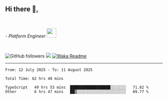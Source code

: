 <h2>Hi there  👋,</h2> </br>

<p><em>- Platform Engineer <img src="https://media.giphy.com/media/WUlplcMpOCEmTGBtBW/giphy.gif" width="30"> 
</em></p></br>


<!--[![Linkedin: prandogabriel](https://img.shields.io/badge/-prandogabriel-blue?style=flat-square&logo=Linkedin&logoColor=white&link=https://www.linkedin.com/in/prandogabriel/)](https://www.linkedin.com/in/prandogabriel)-->
![GitHub followers](https://img.shields.io/github/followers/prandogabriel?label=Follow&style=social)
![](https://komarev.com/ghpvc/?username=prandogabriel)
[![Waka Readme](https://github.com/prandogabriel/prandogabriel/actions/workflows/update-stats.yml.yml/badge.svg)](https://github.com/prandogabriel/prandogabriel/actions/workflows/update-stats.yml.yml)

---

<!--START_SECTION:waka-->

```golang
From: 12 July 2025 - To: 11 August 2025

Total Time: 62 hrs 40 mins

TypeScript   49 hrs 53 mins  ██████████████████░░░░░░░   71.82 %
Other        6 hrs 47 mins   ██▒░░░░░░░░░░░░░░░░░░░░░░   09.77 %
```

<!--END_SECTION:waka-->
